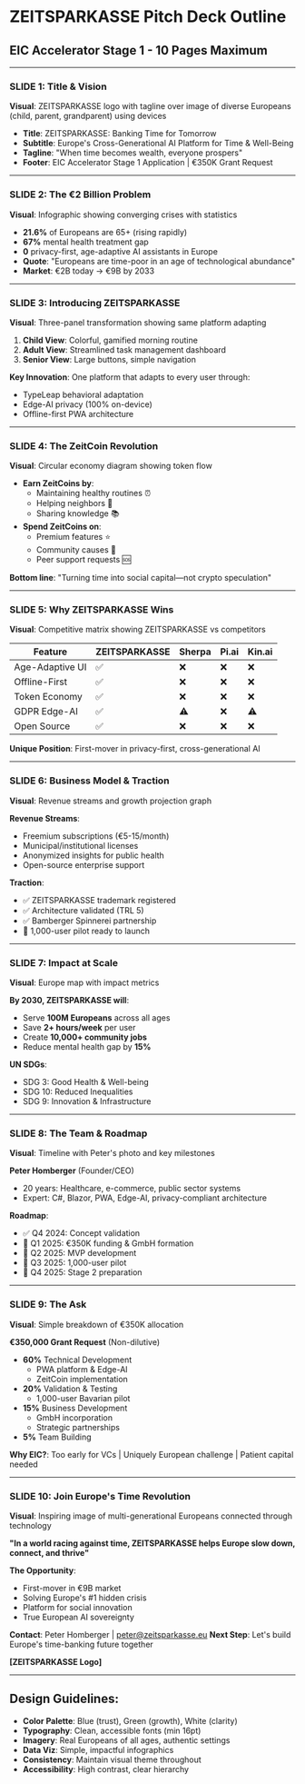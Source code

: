 # ZEITSPARKASSE Pitch Deck Outline
## EIC Accelerator Stage 1 - 10 Pages Maximum

---

### SLIDE 1: Title & Vision
**Visual**: ZEITSPARKASSE logo with tagline over image of diverse Europeans (child, parent, grandparent) using devices
- **Title**: ZEITSPARKASSE: Banking Time for Tomorrow
- **Subtitle**: Europe's Cross-Generational AI Platform for Time & Well-Being
- **Tagline**: "When time becomes wealth, everyone prospers"
- **Footer**: EIC Accelerator Stage 1 Application | €350K Grant Request

---

### SLIDE 2: The €2 Billion Problem
**Visual**: Infographic showing converging crises with statistics
- **21.6%** of Europeans are 65+ (rising rapidly)
- **67%** mental health treatment gap
- **0** privacy-first, age-adaptive AI assistants in Europe
- **Quote**: "Europeans are time-poor in an age of technological abundance"
- **Market**: €2B today → €9B by 2033

---

### SLIDE 3: Introducing ZEITSPARKASSE
**Visual**: Three-panel transformation showing same platform adapting
1. **Child View**: Colorful, gamified morning routine
2. **Adult View**: Streamlined task management dashboard  
3. **Senior View**: Large buttons, simple navigation

**Key Innovation**: One platform that adapts to every user through:
- TypeLeap behavioral adaptation
- Edge-AI privacy (100% on-device)
- Offline-first PWA architecture

---

### SLIDE 4: The ZeitCoin Revolution
**Visual**: Circular economy diagram showing token flow
- **Earn ZeitCoins by**:
  - Maintaining healthy routines ⏰
  - Helping neighbors 🤝
  - Sharing knowledge 📚
- **Spend ZeitCoins on**:
  - Premium features ⭐
  - Community causes 💚
  - Peer support requests 🆘

**Bottom line**: "Turning time into social capital—not crypto speculation"

---

### SLIDE 5: Why ZEITSPARKASSE Wins
**Visual**: Competitive matrix showing ZEITSPARKASSE vs competitors

| Feature | ZEITSPARKASSE | Sherpa | Pi.ai | Kin.ai |
|---------|---------------|---------|--------|---------|
| Age-Adaptive UI | ✅ | ❌ | ❌ | ❌ |
| Offline-First | ✅ | ❌ | ❌ | ❌ |
| Token Economy | ✅ | ❌ | ❌ | ❌ |
| GDPR Edge-AI | ✅ | ⚠️ | ❌ | ⚠️ |
| Open Source | ✅ | ❌ | ❌ | ❌ |

**Unique Position**: First-mover in privacy-first, cross-generational AI

---

### SLIDE 6: Business Model & Traction
**Visual**: Revenue streams and growth projection graph

**Revenue Streams**:
- Freemium subscriptions (€5-15/month)
- Municipal/institutional licenses
- Anonymized insights for public health
- Open-source enterprise support

**Traction**:
- ✅ ZEITSPARKASSE trademark registered
- ✅ Architecture validated (TRL 5)
- ✅ Bamberger Spinnerei partnership
- 🎯 1,000-user pilot ready to launch

---

### SLIDE 7: Impact at Scale
**Visual**: Europe map with impact metrics

**By 2030, ZEITSPARKASSE will**:
- Serve **100M Europeans** across all ages
- Save **2+ hours/week** per user
- Create **10,000+ community jobs**
- Reduce mental health gap by **15%**

**UN SDGs**: 
- SDG 3: Good Health & Well-being
- SDG 10: Reduced Inequalities  
- SDG 9: Innovation & Infrastructure

---

### SLIDE 8: The Team & Roadmap
**Visual**: Timeline with Peter's photo and key milestones

**Peter Homberger** (Founder/CEO)
- 20 years: Healthcare, e-commerce, public sector systems
- Expert: C#, Blazor, PWA, Edge-AI, privacy-compliant architecture

**Roadmap**:
- ✅ Q4 2024: Concept validation
- 🎯 Q1 2025: €350K funding & GmbH formation
- 🎯 Q2 2025: MVP development
- 🎯 Q3 2025: 1,000-user pilot
- 🎯 Q4 2025: Stage 2 preparation

---

### SLIDE 9: The Ask
**Visual**: Simple breakdown of €350K allocation

**€350,000 Grant Request** (Non-dilutive)
- **60%** Technical Development
  - PWA platform & Edge-AI
  - ZeitCoin implementation
- **20%** Validation & Testing
  - 1,000-user Bavarian pilot
- **15%** Business Development
  - GmbH incorporation
  - Strategic partnerships
- **5%** Team Building

**Why EIC?**: Too early for VCs | Uniquely European challenge | Patient capital needed

---

### SLIDE 10: Join Europe's Time Revolution
**Visual**: Inspiring image of multi-generational Europeans connected through technology

**"In a world racing against time, ZEITSPARKASSE helps Europe slow down, connect, and thrive"**

**The Opportunity**:
- First-mover in €9B market
- Solving Europe's #1 hidden crisis
- Platform for social innovation
- True European AI sovereignty

**Contact**: Peter Homberger | peter@zeitsparkasse.eu
**Next Step**: Let's build Europe's time-banking future together

**[ZEITSPARKASSE Logo]**

---

## Design Guidelines:
- **Color Palette**: Blue (trust), Green (growth), White (clarity)
- **Typography**: Clean, accessible fonts (min 16pt)
- **Imagery**: Real Europeans of all ages, authentic settings
- **Data Viz**: Simple, impactful infographics
- **Consistency**: Maintain visual theme throughout
- **Accessibility**: High contrast, clear hierarchy